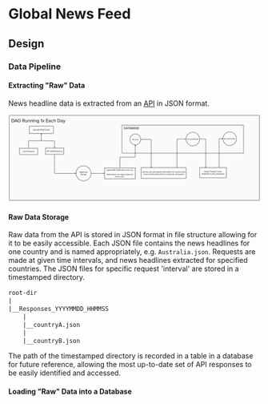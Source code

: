 # Global News Feed

## Design

### Data Pipeline

#### Extracting "Raw" Data

News headline data is extracted from an [API](https://newsapi.org/) in JSON format.

![Alt text](https://github.com/ayeo144/Global-News-Feed/blob/main/docs/images/ETL_Architecture.png?raw=true)

#### Raw Data Storage

Raw data from the API is stored in JSON format in file structure allowing for it to be easily accessible. 
Each JSON file contains the news headlines for one country and is named appropriately, e.g. `Australia.json`. 
Requests are made at given time intervals, and news headlines extracted for specified countries. The JSON files
for specific request 'interval' are stored in a timestamped directory.

```
root-dir
|
|__Responses_YYYYMMDD_HHMMSS
	|
	|__countryA.json
	|
	|__countryB.json
```

The path of the timestamped directory is recorded in a table in a database for future reference, allowing the most
up-to-date set of API responses to be easily identified and accessed.

#### Loading "Raw" Data into a Database